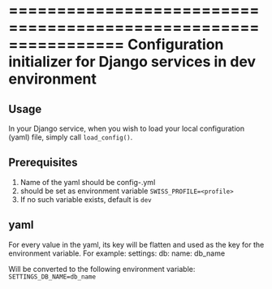 ================================================================
Configuration initializer for Django services in dev environment
================================================================

Usage
-----
In your Django service, when you wish to load your local configuration (yaml) file, simply call `load_config()`.

Prerequisites
-------------
1. Name of the yaml should be config-<profile>.yml
2. <profile> should be set as environment variable `SWISS_PROFILE=<profile>`
3. If no such variable exists, default is `dev`

yaml
----
For every value in the yaml, its key will be flatten and used as the key for the environment variable.
For example:
settings:
  db:
    name: db_name

Will be converted to the following environment variable: `SETTINGS_DB_NAME=db_name`
